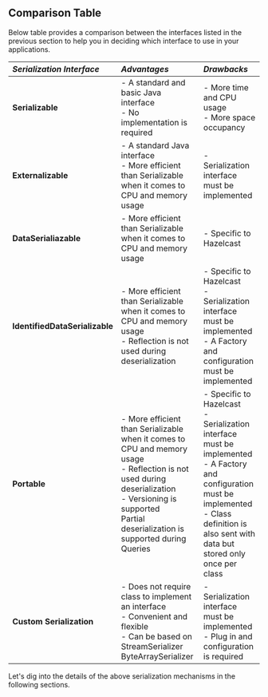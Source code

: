 
## Comparison Table

Below table provides a comparison between the interfaces listed in the previous section to help you in deciding which interface to use in your applications.

*Serialization Interface*|*Advantages*|*Drawbacks*
:-|:-|:-
**Serializable**|- A standard and basic Java interface <br> - No implementation is required |- More time and CPU usage <br> - More space occupancy
**Externalizable**|- A standard Java interface <br> - More efficient than Serializable when it comes to CPU and memory usage| - Serialization interface must be implemented
**DataSerialiazable**| - More efficient than Serializable when it comes to CPU and memory usage| - Specific to Hazelcast
**IdentifiedDataSerializable**| - More efficient than Serializable when it comes to CPU and memory usage <br> - Reflection is not used during deserialization| - Specific to Hazelcast <br> - Serialization interface must be implemented <br> - A Factory and configuration must be implemented
**Portable**| - More efficient than Serializable when it comes to CPU and memory usage <br> - Reflection is not used during deserialization <br> - Versioning is supported <br> Partial deserialization is supported during Queries| - Specific to Hazelcast <br> - Serialization interface must be implemented <br> - A Factory and configuration must be implemented <br> - Class definition is also sent with data but stored only once per class
**Custom Serialization**| - Does not require class to implement an interface <br> - Convenient and flexible <br> - Can be based on StreamSerializer ByteArraySerializer|- Serialization interface must be implemented <br> - Plug in and configuration is required



Let's dig into the details of the above serialization mechanisms in the following sections.

